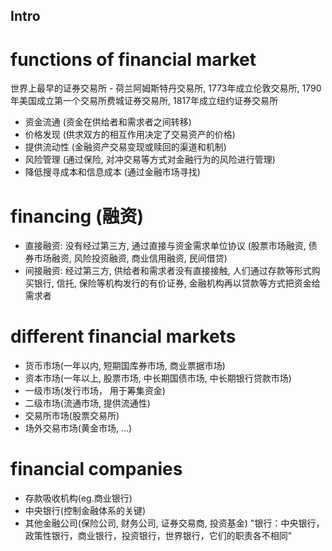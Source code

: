 ## Intro
# functions of financial market
世界上最早的证券交易所 - 荷兰阿姆斯特丹交易所, 1773年成立伦敦交易所, 1790年美国成立第一个交易所费城证券交易所, 1817年成立纽约证券交易所
- 资金流通 (资金在供给者和需求者之间转移)
- 价格发现 (供求双方的相互作用决定了交易资产的价格)
- 提供流动性 (金融资产交易变现或赎回的渠道和机制)
- 风险管理 (通过保险, 对冲交易等方式对金融行为的风险进行管理)
- 降低搜寻成本和信息成本 (通过金融市场寻找)
# financing (融资)
- 直接融资: 没有经过第三方, 通过直接与资金需求单位协议 (股票市场融资, 债券市场融资, 风险投资融资, 商业信用融资, 民间借贷)
- 间接融资: 经过第三方, 供给者和需求者没有直接接触, 人们通过存款等形式购买银行, 信托, 保险等机构发行的有价证券, 金融机构再以贷款等方式把资金给需求者
# different financial markets
- 货币市场(一年以内, 短期国库券市场, 商业票据市场)
- 资本市场(一年以上, 股票市场, 中长期国债市场, 中长期银行贷款市场)
- 一级市场(发行市场， 用于筹集资金)
- 二级市场(流通市场, 提供流通性)
- 交易所市场(股票交易所)
- 场外交易市场(黄金市场, ...)
# financial companies
- 存款吸收机构(eg.商业银行)
- 中央银行(控制金融体系的关键)
- 其他金融公司(保险公司, 财务公司, 证券交易商, 投资基金)
"银行：中央银行，政策性银行，商业银行，投资银行，世界银行，它们的职责各不相同"

